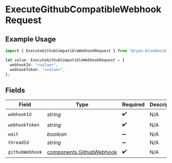 # ExecuteGithubCompatibleWebhookRequest

## Example Usage

```typescript
import { ExecuteGithubCompatibleWebhookRequest } from "@ryan.blunden/discord-sdk/models/operations";

let value: ExecuteGithubCompatibleWebhookRequest = {
  webhookId: "<value>",
  webhookToken: "<value>",
};
```

## Fields

| Field                                                                | Type                                                                 | Required                                                             | Description                                                          |
| -------------------------------------------------------------------- | -------------------------------------------------------------------- | -------------------------------------------------------------------- | -------------------------------------------------------------------- |
| `webhookId`                                                          | *string*                                                             | :heavy_check_mark:                                                   | N/A                                                                  |
| `webhookToken`                                                       | *string*                                                             | :heavy_check_mark:                                                   | N/A                                                                  |
| `wait`                                                               | *boolean*                                                            | :heavy_minus_sign:                                                   | N/A                                                                  |
| `threadId`                                                           | *string*                                                             | :heavy_minus_sign:                                                   | N/A                                                                  |
| `githubWebhook`                                                      | [components.GithubWebhook](../../models/components/githubwebhook.md) | :heavy_check_mark:                                                   | N/A                                                                  |